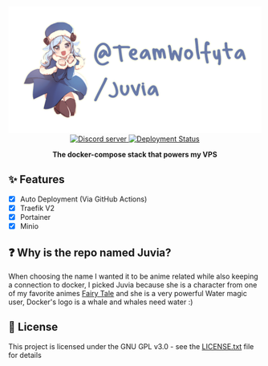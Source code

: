 <div align="center">
  <a href="https://teamwolfyta.xyz" target="_blank" rel="nofollow">
    <img src="./media/banner.png" width="546"/>
  </a>
  <div>
    <a href="https://discord.gg/eYkJdhTvvG">
      <img src="https://img.shields.io/discord/645356291748921377?color=5865F2&logo=discord&logoColor=white" alt="Discord server"/>
    </a>
    <a href="https://github.com/teamwolfyta/juvia/actions">
      <img src="https://github.com/teamwolfyta/juvia/workflows/CD/badge.svg" alt="Deployment Status"/>
    </a>
  </div>
  <p>
    <b>The docker-compose stack that powers my VPS</b>
  </p>
</div>

## ✨ Features

- [x] Auto Deployment (Via GitHub Actions)
- [x] Traefik V2
- [x] Portainer
- [x] Minio

## ❓ Why is the repo named Juvia?

When choosing the name I wanted it to be anime related while also keeping a connection to docker, I picked Juvia because she is a character from one of my favorite animes [Fairy Tale](https://myanimelist.net/anime/35972/Fairy_Tail__Final_Series) and she is a very powerful Water magic user, Docker's logo is a whale and whales need water :)

## 📝 License

This project is licensed under the GNU GPL v3.0 - see the [LICENSE.txt](./LICENSE.txt) file for details
